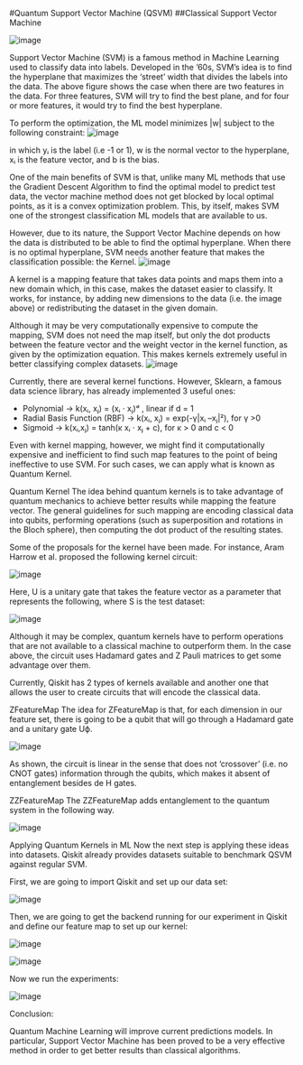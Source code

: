 
#Quantum Support Vector Machine (QSVM)
##Classical Support Vector Machine

![image](https://user-images.githubusercontent.com/68777214/223538076-eb33388f-5683-4587-9a7d-03084baded16.png)


Support Vector Machine (SVM) is a famous method in Machine Learning used to classify data into labels. Developed in the ’60s, SVM’s idea is to find the hyperplane that maximizes the ‘street’ width that divides the labels into the data. The above figure shows the case when there are two features in the data. For three features, SVM will try to find the best plane, and for four or more features, it would try to find the best hyperplane.

To perform the optimization, the ML model minimizes |w| subject to the following constraint:
![image](https://user-images.githubusercontent.com/68777214/223538259-de8d987e-5faa-437b-a4c4-eb47d1bbd1f2.png)

in which yᵢ is the label (i.e -1 or 1), w is the normal vector to the hyperplane, xᵢ is the feature vector, and b is the bias.

One of the main benefits of SVM is that, unlike many ML methods that use the Gradient Descent Algorithm to find the optimal model to predict test data, the vector machine method does not get blocked by local optimal points, as it is a convex optimization problem. This, by itself, makes SVM one of the strongest classification ML models that are available to us.

However, due to its nature, the Support Vector Machine depends on how the data is distributed to be able to find the optimal hyperplane. When there is no optimal hyperplane, SVM needs another feature that makes the classification possible: the Kernel.
![image](https://user-images.githubusercontent.com/68777214/223538402-d2f7c585-4ff5-4362-ab81-0e17fd7beb89.png)


A kernel is a mapping feature that takes data points and maps them into a new domain which, in this case, makes the dataset easier to classify. It works, for instance, by adding new dimensions to the data (i.e. the image above) or redistributing the dataset in the given domain.

Although it may be very computationally expensive to compute the mapping, SVM does not need the map itself, but only the dot products between the feature vector and the weight vector in the kernel function, as given by the optimization equation. This makes kernels extremely useful in better classifying complex datasets.
![image](https://user-images.githubusercontent.com/68777214/223538542-96709285-5120-4a57-9dec-12726acfe05f.png)


Currently, there are several kernel functions. However, Sklearn, a famous data science library, has already implemented 3 useful ones:

* Polynomial → k(xᵢ, xⱼ) = (xᵢ ⋅ xⱼ)ᵈ , linear if d = 1
* Radial Basis Function (RBF) → k(xᵢ, xⱼ) = exp(-γ|xᵢ –xⱼ|²), for γ >0
* Sigmoid → k(xᵢ,xⱼ) = tanh(κ xᵢ ⋅ xⱼ + c), for κ > 0 and c < 0

Even with kernel mapping, however, we might find it computationally expensive and inefficient to find such map features to the point of being ineffective to use SVM. For such cases, we can apply what is known as Quantum Kernel.


Quantum Kernel
The idea behind quantum kernels is to take advantage of quantum mechanics to achieve better results while mapping the feature vector. The general guidelines for such mapping are encoding classical data into qubits, performing operations (such as superposition and rotations in the Bloch sphere), then computing the dot product of the resulting states.

Some of the proposals for the kernel have been made. For instance, Aram Harrow et al. proposed the following kernel circuit:

![image](https://user-images.githubusercontent.com/68777214/223540464-794a0554-f064-42ae-b564-f1026339fa9a.png)

Here, U is a unitary gate that takes the feature vector as a parameter that represents the following, where S is the test dataset:

![image](https://user-images.githubusercontent.com/68777214/223540600-23fade7f-0565-4a2c-b2d9-a6e9b4547247.png)

Although it may be complex, quantum kernels have to perform operations that are not available to a classical machine to outperform them. In the case above, the circuit uses Hadamard gates and Z Pauli matrices to get some advantage over them.

Currently, Qiskit has 2 types of kernels available and another one that allows the user to create circuits that will encode the classical data.

ZFeatureMap
The idea for ZFeatureMap is that, for each dimension in our feature set, there is going to be a qubit that will go through a Hadamard gate and a unitary gate Uϕ.


![image](https://user-images.githubusercontent.com/68777214/223540790-80b7e132-50e1-4b37-a3a6-94c332304a19.png)

As shown, the circuit is linear in the sense that does not ‘crossover’ (i.e. no CNOT gates) information through the qubits, which makes it absent of entanglement besides de H gates.

ZZFeatureMap
The ZZFeatureMap adds entanglement to the quantum system in the following way.

![image](https://user-images.githubusercontent.com/68777214/223540865-60d7ce73-7a73-4c67-9b92-071c56e7a702.png)


Applying Quantum Kernels in ML
Now the next step is applying these ideas into datasets. Qiskit already provides datasets suitable to benchmark QSVM against regular SVM.

First, we are going to import Qiskit and set up our data set:


![image](https://user-images.githubusercontent.com/68777214/223541187-88b17425-d17a-44ec-bd1f-d6106ac08f6d.png)

Then, we are going to get the backend running for our experiment in Qiskit and define our feature map to set up our kernel:

![image](https://user-images.githubusercontent.com/68777214/223541885-429476aa-8516-48fd-a9c9-e6496f1b3fe5.png)

![image](https://user-images.githubusercontent.com/68777214/223542067-affbdfcd-44e8-4808-aa87-d9b50c4e338a.png)

Now we run the experiments:

![image](https://user-images.githubusercontent.com/68777214/223542203-226022b1-9edc-4435-85b3-375627acfd15.png)

Conclusion:

Quantum Machine Learning will improve current predictions models. In particular, Support Vector Machine has been proved to be a very effective method in order to get better results than classical algorithms.












